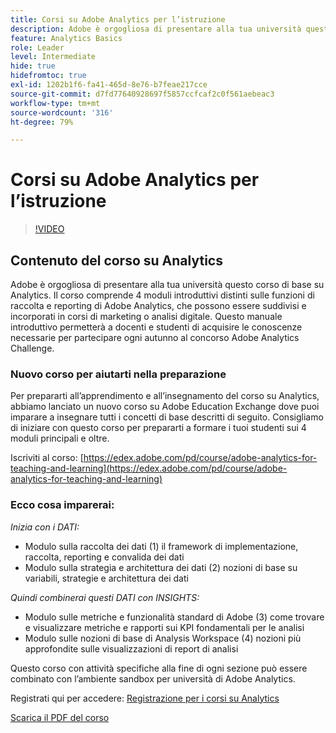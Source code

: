```yaml
---
title: Corsi su Adobe Analytics per l’istruzione
description: Adobe è orgogliosa di presentare alla tua università questo corso di base su Analytics. Il corso comprende 4 moduli introduttivi distinti sulle funzioni di raccolta e reporting di Adobe Analytics, che possono essere suddivisi e incorporati in corsi di marketing o analisi digitale. Questo manuale introduttivo permetterà a docenti e studenti di acquisire le conoscenze necessarie per partecipare ogni autunno al concorso Adobe Analytics Challenge.
feature: Analytics Basics
role: Leader
level: Intermediate
hide: true
hidefromtoc: true
exl-id: 1202b1f6-fa41-465d-8e76-b7feae217cce
source-git-commit: d7fd77640928697f5857ccfcaf2c0f561aebeac3
workflow-type: tm+mt
source-wordcount: '316'
ht-degree: 79%

---
```


# Corsi su Adobe Analytics per l’istruzione

>[!VIDEO](https://video.tv.adobe.com/v/334350/?quality=12&learn=on)

## Contenuto del corso su Analytics

Adobe è orgogliosa di presentare alla tua università questo corso di base su Analytics. Il corso comprende 4 moduli introduttivi distinti sulle funzioni di raccolta e reporting di Adobe Analytics, che possono essere suddivisi e incorporati in corsi di marketing o analisi digitale. Questo manuale introduttivo permetterà a docenti e studenti di acquisire le conoscenze necessarie per partecipare ogni autunno al concorso Adobe Analytics Challenge.

### Nuovo corso per aiutarti nella preparazione

Per prepararti all’apprendimento e all’insegnamento del corso su Analytics, abbiamo lanciato un nuovo corso su Adobe Education Exchange dove puoi imparare a insegnare tutti i concetti di base descritti di seguito. Consigliamo di iniziare con questo corso per prepararti a formare i tuoi studenti sui 4 moduli principali e oltre.

Iscriviti al corso: [https://edex.adobe.com/pd/course/adobe-analytics-for-teaching-and-learning](https://edex.adobe.com/pd/course/adobe-analytics-for-teaching-and-learning)

### Ecco cosa imparerai:

*Inizia con i DATI:*

* Modulo sulla raccolta dei dati (1) il framework di implementazione, raccolta, reporting e convalida dei dati
* Modulo sulla strategia e architettura dei dati (2) nozioni di base su variabili, strategie e architettura dei dati

*Quindi combinerai questi DATI con INSIGHTS:*

* Modulo sulle metriche e funzionalità standard di Adobe (3) come trovare e visualizzare metriche e rapporti sui KPI fondamentali per le analisi
* Modulo sulle nozioni di base di Analysis Workspace (4) nozioni più approfondite sulle visualizzazioni di report di analisi

Questo corso con attività specifiche alla fine di ogni sezione può essere combinato con l’ambiente sandbox per università di Adobe Analytics.

Registrati qui per accedere: [Registrazione per i corsi su Analytics](https://experienceleague.adobe.com/landing/analytics-university?lang=it)

[Scarica il PDF del corso](assets/Adobe-Analytics-Curriculum_2021.pdf)
